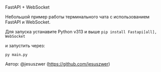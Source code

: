 FastAPI + WebSocket

Небольшой пример работы терминального чата с использованием FastAPI и WebSocket.

Для запуска устанавите Python v313 и выше
```pip install Fastapi[all], WebSocket```

и запустить через:
```
py main.py
```


Автор: @jesuszwer (https://github.com/jesuszwer)
